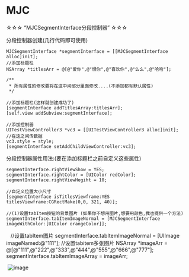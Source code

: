 # MJC
☆☆☆ “MJCSegmentInterface分段控制器” ☆☆☆

分段控制器创建(几行代码即可使用)

    MJCSegmentInterface *segmentInterface = [[MJCSegmentInterface alloc]init];
    //添加标题栏
    NSArray *titlesArr = @[@"爱你",@"恨你",@"喜欢你",@"么么",@"哈哈"]; 

    /**
     * 所有属性的修改要将在这中间部分里面修改....(不添加都有默认属性)
     */
    
    //添加标题栏(这样就创建成功了)
    [segmentInterface addTitlesArray:titlesArr];
    [self.view addSubview:segmentInterface];
    
    //添加控制器
    UITestViewController3 *vc3 = [[UITestViewController3 alloc]init];
    //在这之间传数据
    vc3.style = style;
    [segmentInterface setAddChildViewController:vc3];
    
分段控制器属性用法:(要在添加标题栏之前自定义这些属性)

    segmentInterface.rightViewShow = YES;
    segmentInterface.rightColor = [UIColor redColor];
    segmentInterface.rightViewHegiht = 10;
    
    //自定义位置大小尺寸
    [segmentInterface isTitlesViewframe:YES titlesViewframe:CGRectMake(0,0, 321, 40)];  
    
    //(1)设置tabItem按钮的背景图片 (如果你不想用图片,想要用颜色,我也提供一个方法)
    segmentInterface.tabItemImageNormal = [MJCSegmentInterface imageWithColor:[UIColor orangeColor]];
    //设置tabItem图片
    segmentInterface.tabItemImageNormal = [UIImage imageNamed:@"111"];
    //设置tabitem多张图片
    NSArray *imageArr = @[@"111",@"222",@"333",@"444",@"555",@"666",@"777"];
    segmentInterface.tabItemImageArray = imageArr;


  ![image](https://github.com/MJCIOS/MJCSegmentInterface//master/MJCSegmentInterface/MJCSegmentInterface/MJCSegmentInterface/woyuanyi.jpg)
